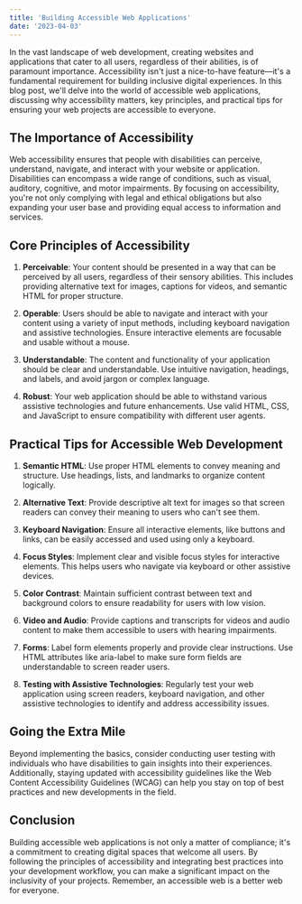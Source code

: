 ```yaml
---
title: 'Building Accessible Web Applications'
date: '2023-04-03'
---
```


In the vast landscape of web development, creating websites and applications that cater to all users, regardless of their abilities, is of paramount importance. Accessibility isn't just a nice-to-have feature—it's a fundamental requirement for building inclusive digital experiences. In this blog post, we'll delve into the world of accessible web applications, discussing why accessibility matters, key principles, and practical tips for ensuring your web projects are accessible to everyone.

## The Importance of Accessibility

Web accessibility ensures that people with disabilities can perceive, understand, navigate, and interact with your website or application. Disabilities can encompass a wide range of conditions, such as visual, auditory, cognitive, and motor impairments. By focusing on accessibility, you're not only complying with legal and ethical obligations but also expanding your user base and providing equal access to information and services.

## Core Principles of Accessibility

1. **Perceivable**: Your content should be presented in a way that can be perceived by all users, regardless of their sensory abilities. This includes providing alternative text for images, captions for videos, and semantic HTML for proper structure.

2. **Operable**: Users should be able to navigate and interact with your content using a variety of input methods, including keyboard navigation and assistive technologies. Ensure interactive elements are focusable and usable without a mouse.

3. **Understandable**: The content and functionality of your application should be clear and understandable. Use intuitive navigation, headings, and labels, and avoid jargon or complex language.

4. **Robust**: Your web application should be able to withstand various assistive technologies and future enhancements. Use valid HTML, CSS, and JavaScript to ensure compatibility with different user agents.

## Practical Tips for Accessible Web Development

1. **Semantic HTML**: Use proper HTML elements to convey meaning and structure. Use headings, lists, and landmarks to organize content logically.

2. **Alternative Text**: Provide descriptive alt text for images so that screen readers can convey their meaning to users who can't see them.

3. **Keyboard Navigation**: Ensure all interactive elements, like buttons and links, can be easily accessed and used using only a keyboard.

4. **Focus Styles**: Implement clear and visible focus styles for interactive elements. This helps users who navigate via keyboard or other assistive devices.

5. **Color Contrast**: Maintain sufficient contrast between text and background colors to ensure readability for users with low vision.

6. **Video and Audio**: Provide captions and transcripts for videos and audio content to make them accessible to users with hearing impairments.

7. **Forms**: Label form elements properly and provide clear instructions. Use HTML attributes like aria-label to make sure form fields are understandable to screen reader users.

8. **Testing with Assistive Technologies**: Regularly test your web application using screen readers, keyboard navigation, and other assistive technologies to identify and address accessibility issues.

## Going the Extra Mile

Beyond implementing the basics, consider conducting user testing with individuals who have disabilities to gain insights into their experiences. Additionally, staying updated with accessibility guidelines like the Web Content Accessibility Guidelines (WCAG) can help you stay on top of best practices and new developments in the field.

## Conclusion

Building accessible web applications is not only a matter of compliance; it's a commitment to creating digital spaces that welcome all users. By following the principles of accessibility and integrating best practices into your development workflow, you can make a significant impact on the inclusivity of your projects. Remember, an accessible web is a better web for everyone.